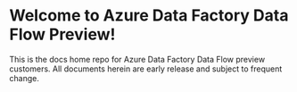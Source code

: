 # Welcome to Azure Data Factory Data Flow Preview!

This is the docs home repo for Azure Data Factory Data Flow preview customers. All documents herein are early release and subject to frequent change.

